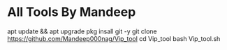 # All Tools By Mandeep
apt update && apt upgrade
pkg insall git -y
git clone https://github.com/Mandeep000nag/Vip_tool
cd Vip_tool
bash Vip_tool.sh

